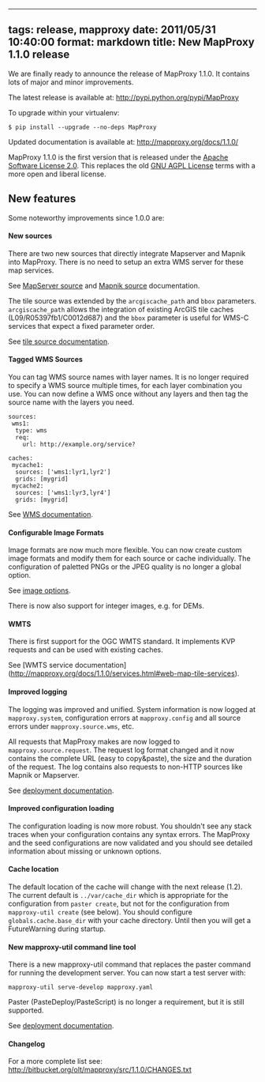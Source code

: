 
---
tags: release, mapproxy
date: 2011/05/31 10:40:00
format: markdown
title: New MapProxy 1.1.0 release
---

We are finally ready to announce the release of MapProxy 1.1.0. It
contains lots of major and minor improvements.

The latest release is available at: <http://pypi.python.org/pypi/MapProxy>

To upgrade within your virtualenv:

    $ pip install --upgrade --no-deps MapProxy

Updated documentation is available at: <http://mapproxy.org/docs/1.1.0/>

MapProxy 1.1.0 is the first version that is released under the [Apache
Software License 2.0](http://www.apache.org/licenses/LICENSE-2.0.html). This
replaces the old [GNU AGPL License](http://www.fsf.org/licensing/licenses/agpl-3.0.html) terms with a more open and liberal license.

## New features

Some noteworthy improvements since 1.0.0 are:

#### New sources

There are two new sources that directly integrate Mapserver and Mapnik
into MapProxy. There is no need to setup an extra WMS server for these map
services.

See [MapServer source](http://mapproxy.org/docs/1.1.0/sources.html#mapserver-label) and [Mapnik source](http://mapproxy.org/docs/1.1.0/sources.html#mapnik-label) documentation.

The tile source was extended by the ``arcgiscache_path`` and ``bbox``
parameters. ``arcgiscache_path`` allows the integration of existing ArcGIS
tile caches (L09/R05397fb1/C0012d687) and the ``bbox`` parameter is useful
for WMS-C services that expect a fixed parameter order.

See [tile source documentation](http://mapproxy.org/docs/1.1.0/sources.html#url>).

#### Tagged WMS Sources

You can tag WMS source names with layer names. It is no longer required to
specify a WMS source multiple times, for each layer combination you use.
You can now define a WMS once without any layers and then tag the source
name with the layers you need.

    sources:
     wms1:
      type: wms
      req:
        url: http://example.org/service?

    caches:
     mycache1:
      sources: ['wms1:lyr1,lyr2']
      grids: [mygrid]
     mycache2:
      sources: ['wms1:lyr3,lyr4']
      grids: [mygrid]

See [WMS documentation](http://mapproxy.org/docs/1.1.0/sources.html#tagged-source-names).

#### Configurable Image Formats

Image formats are now much more flexible. You can now create custom image
formats and modify them for each source or cache individually. The
configuration of paletted PNGs or the JPEG quality is no longer a global
option.

See [image options](http://mapproxy.org/docs/1.1.0/configuration.html#image-format-options).

There is now also support for integer images, e.g. for DEMs.

#### WMTS

There is first support for the OGC WMTS standard. It implements KVP
requests and can be used with existing caches.

See [WMTS service documentation] (http://mapproxy.org/docs/1.1.0/services.html#web-map-tile-services).

#### Improved logging

The logging was improved and unified. System information is now logged at
``mapproxy.system``, configuration errors at ``mapproxy.config`` and all
source errors under ``mapproxy.source.wms``, etc.

All requests that MapProxy makes are now logged to
``mapproxy.source.request``. The request log format changed and it now
contains the complete URL (easy to copy&paste), the size and the duration
of the request. The log contains also requests to non-HTTP sources like
Mapnik or Mapserver.

See [deployment documentation](http://mapproxy.org/docs/1.1.0/deployment.html#logging).

#### Improved configuration loading

The configuration loading is now more robust. You shouldn't see any stack
traces when your configuration contains any syntax errors. The MapProxy
and the seed configurations are now validated and you should see detailed
information about missing or unknown options.

#### Cache location

The default location of the cache will change with the next release (1.2). The
current default is ``../var/cache_dir`` which is appropriate for the
configuration from ``paster create``, but not for the configuration from
``mapproxy-util create`` (see below). You should configure
``globals.cache.base_dir`` with your cache directory. Until then you will get
a FutureWarning during startup.

#### New mapproxy-util command line tool

There is a new mapproxy-util command that replaces the paster command for
running the development server. You can now start a test server with:

    mapproxy-util serve-develop mapproxy.yaml

Paster (PasteDeploy/PasteScript) is no longer a requirement, but it is
still supported.

See [deployment documentation](http://mapproxy.org/docs/1.1.0/deployment.html).


#### Changelog

For a more complete list see: <http://bitbucket.org/olt/mapproxy/src/1.1.0/CHANGES.txt>